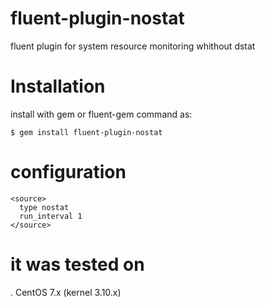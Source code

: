 # fluent-plugin-nostat
fluent plugin for system resource monitoring whithout dstat

# Installation
install with gem or fluent-gem command as:

```
$ gem install fluent-plugin-nostat
```

# configuration

```
<source>
  type nostat
  run_interval 1
</source>
```

# it was tested on
. CentOS 7.x (kernel 3.10.x)
